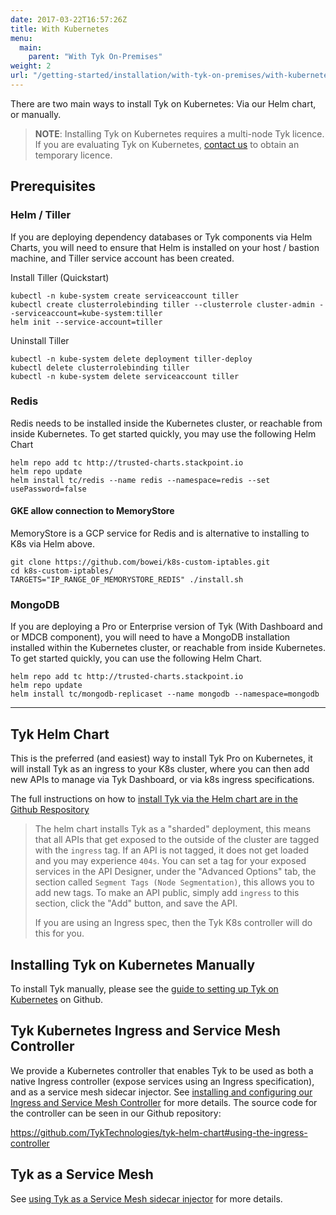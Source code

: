 ```yaml
---
date: 2017-03-22T16:57:26Z
title: With Kubernetes
menu:
  main:
    parent: "With Tyk On-Premises"
weight: 2
url: "/getting-started/installation/with-tyk-on-premises/with-kubernetes"
---
```


There are two main ways to install Tyk on Kubernetes: Via our Helm chart, or manually.

> **NOTE**: Installing Tyk on Kubernetes requires a multi-node Tyk licence. If you are evaluating Tyk on Kubernetes, [contact us](https://tyk.io/about/contact/) to obtain an temporary licence.

## Prerequisites

### Helm / Tiller

If you are deploying dependency databases or Tyk components via Helm Charts, you will need to ensure that Helm is
installed on your host / bastion machine, and Tiller service account has been created.

Install Tiller (Quickstart)

```
kubectl -n kube-system create serviceaccount tiller
kubectl create clusterrolebinding tiller --clusterrole cluster-admin --serviceaccount=kube-system:tiller
helm init --service-account=tiller
```

Uninstall Tiller

```
kubectl -n kube-system delete deployment tiller-deploy
kubectl delete clusterrolebinding tiller
kubectl -n kube-system delete serviceaccount tiller
```

### Redis

Redis needs to be installed inside the Kubernetes cluster, or reachable from inside Kubernetes. To get started quickly, you may use
the following Helm Chart

```
helm repo add tc http://trusted-charts.stackpoint.io
helm repo update
helm install tc/redis --name redis --namespace=redis --set usePassword=false
```

#### GKE allow connection to MemoryStore

MemoryStore is a GCP service for Redis and is alternative to installing to K8s via Helm above.

```
git clone https://github.com/bowei/k8s-custom-iptables.git
cd k8s-custom-iptables/
TARGETS="IP_RANGE_OF_MEMORYSTORE_REDIS" ./install.sh
```

### MongoDB

If you are deploying a Pro or Enterprise version of Tyk (With Dashboard and or MDCB component), you will need to have
a MongoDB installation installed within the Kubernetes cluster, or reachable from inside Kubernetes. To get started quickly, you can
use the following Helm Chart.

```
helm repo add tc http://trusted-charts.stackpoint.io
helm repo update
helm install tc/mongodb-replicaset --name mongodb --namespace=mongodb
```

---

## Tyk Helm Chart

This is the preferred (and easiest) way to install Tyk Pro on Kubernetes, it will install Tyk as an ingress to your K8s cluster, where you can then add new APIs to manage via Tyk Dashboard, or via k8s ingress specifications.

The full instructions on how to [install Tyk via the Helm chart are in the Github Respository](https://github.com/TykTechnologies/tyk-helm-chart)

> The helm chart installs Tyk as a "sharded" deployment, this means that all APIs that get exposed to the outside of the cluster are tagged with the `ingress` tag. If an API is not tagged, it does not get loaded and you may experience `404s`.
> You can set a tag for your exposed services in the API Designer, under the "Advanced Options" tab, the section called `Segment Tags (Node Segmentation)`, this allows you to add new tags. To make an API public, simply add `ingress` to this section, click the "Add" button, and save the API.
>
> If you are using an Ingress spec, then the Tyk K8s controller will do this for you.

## Installing Tyk on Kubernetes Manually

To install Tyk manually, please see the [guide to setting up Tyk on Kubernetes](https://github.com/TykTechnologies/tyk-kubernetes) on Github.

## Tyk Kubernetes Ingress and Service Mesh Controller

We provide a Kubernetes controller that enables Tyk to be used as both a native Ingress controller (expose services using an Ingress specification), and as a service mesh sidecar injector. See [installing and configuring our Ingress and Service Mesh Controller](/docs/getting-started/installation/with-tyk-on-premises/with-kubernetes/tyk-kubernetes-ingress-controller/) for more details. The source code for the controller can be seen in our Github repository:

https://github.com/TykTechnologies/tyk-helm-chart#using-the-ingress-controller

## Tyk as a Service Mesh

See [using Tyk as a Service Mesh sidecar injector](/docs/getting-started/installation/with-tyk-on-premises/with-kubernetes/tyk-kubernetes-ingress-controller/#using-tyk-for-your-service-mesh) for more details.

